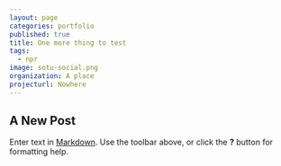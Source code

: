 ```yaml
---
layout: page
categories: portfolio
published: true
title: One more thing to test
tags:
  - npr
image: sotu-social.png
organization: A place
projecturl: Nowhere
---
```

## A New Post

Enter text in [Markdown](http://daringfireball.net/projects/markdown/). Use the toolbar above, or click the **?** button for formatting help.
